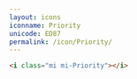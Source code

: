 ```yaml
---
layout: icons
iconname: Priority
unicode: ED87
permalink: /icon/Priority/
---
```


``` html
<i class="mi mi-Priority"></i>
```
